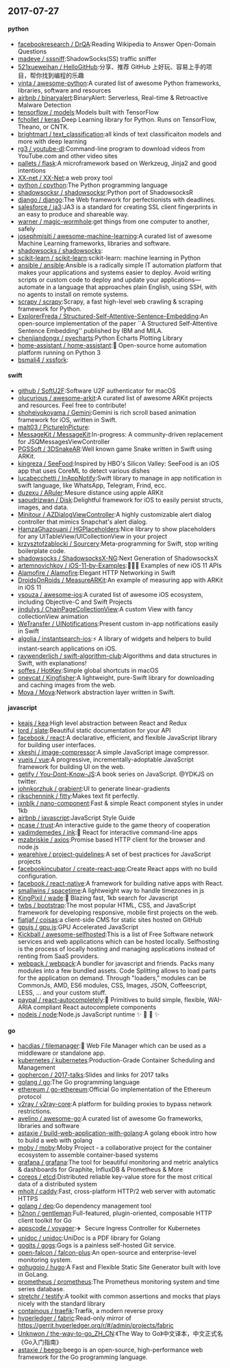 ## 2017-07-27

#### python
* [facebookresearch / DrQA](https://github.com/facebookresearch/DrQA):Reading Wikipedia to Answer Open-Domain Questions
* [madeye / sssniff](https://github.com/madeye/sssniff):ShadowSocks(SS) traffic sniffer
* [521xueweihan / HelloGitHub](https://github.com/521xueweihan/HelloGitHub):分享、推荐 GitHub 上好玩、容易上手的项目，帮你找到编程的乐趣
* [vinta / awesome-python](https://github.com/vinta/awesome-python):A curated list of awesome Python frameworks, libraries, software and resources
* [airbnb / binaryalert](https://github.com/airbnb/binaryalert):BinaryAlert: Serverless, Real-time & Retroactive Malware Detection
* [tensorflow / models](https://github.com/tensorflow/models):Models built with TensorFlow
* [fchollet / keras](https://github.com/fchollet/keras):Deep Learning library for Python. Runs on TensorFlow, Theano, or CNTK.
* [brightmart / text_classification](https://github.com/brightmart/text_classification):all kinds of text classificaiton models and more with deep learning
* [rg3 / youtube-dl](https://github.com/rg3/youtube-dl):Command-line program to download videos from YouTube.com and other video sites
* [pallets / flask](https://github.com/pallets/flask):A microframework based on Werkzeug, Jinja2 and good intentions
* [XX-net / XX-Net](https://github.com/XX-net/XX-Net):a web proxy tool
* [python / cpython](https://github.com/python/cpython):The Python programming language
* [shadowsocksr / shadowsocksr](https://github.com/shadowsocksr/shadowsocksr):Python port of ShadowsocksR
* [django / django](https://github.com/django/django):The Web framework for perfectionists with deadlines.
* [salesforce / ja3](https://github.com/salesforce/ja3):JA3 is a standard for creating SSL client fingerprints in an easy to produce and shareable way.
* [warner / magic-wormhole](https://github.com/warner/magic-wormhole):get things from one computer to another, safely
* [josephmisiti / awesome-machine-learning](https://github.com/josephmisiti/awesome-machine-learning):A curated list of awesome Machine Learning frameworks, libraries and software.
* [shadowsocks / shadowsocks](https://github.com/shadowsocks/shadowsocks):
* [scikit-learn / scikit-learn](https://github.com/scikit-learn/scikit-learn):scikit-learn: machine learning in Python
* [ansible / ansible](https://github.com/ansible/ansible):Ansible is a radically simple IT automation platform that makes your applications and systems easier to deploy. Avoid writing scripts or custom code to deploy and update your applications— automate in a language that approaches plain English, using SSH, with no agents to install on remote systems.
* [scrapy / scrapy](https://github.com/scrapy/scrapy):Scrapy, a fast high-level web crawling & scraping framework for Python.
* [ExplorerFreda / Structured-Self-Attentive-Sentence-Embedding](https://github.com/ExplorerFreda/Structured-Self-Attentive-Sentence-Embedding):An open-source implementation of the paper ``A Structured Self-Attentive Sentence Embedding'' published by IBM and MILA.
* [chenjiandongx / pyecharts](https://github.com/chenjiandongx/pyecharts):Python Echarts Plotting Library
* [home-assistant / home-assistant](https://github.com/home-assistant/home-assistant):🏡 Open-source home automation platform running on Python 3
* [bsmali4 / xssfork](https://github.com/bsmali4/xssfork):

#### swift
* [github / SoftU2F](https://github.com/github/SoftU2F):Software U2F authenticator for macOS
* [olucurious / awesome-arkit](https://github.com/olucurious/awesome-arkit):A curated list of awesome ARKit projects and resources. Feel free to contribute!
* [shoheiyokoyama / Gemini](https://github.com/shoheiyokoyama/Gemini):Gemini is rich scroll based animation framework for iOS, written in Swift.
* [malt03 / PictureInPicture](https://github.com/malt03/PictureInPicture):
* [MessageKit / MessageKit](https://github.com/MessageKit/MessageKit):In-progress: A community-driven replacement for JSQMessagesViewController
* [PGSSoft / 3DSnakeAR](https://github.com/PGSSoft/3DSnakeAR):Well known game Snake written in Swift using ARKit.
* [kingreza / SeeFood](https://github.com/kingreza/SeeFood):Inspired by HBO's Silicon Valley: SeeFood is an iOS app that uses CoreML to detect various dishes
* [lucabecchetti / InAppNotify](https://github.com/lucabecchetti/InAppNotify):Swift library to manage in app notification in swift language, like WhatsApp, Telegram, Frind, ecc.
* [duzexu / ARuler](https://github.com/duzexu/ARuler):Mesure distance using apple ARKit
* [saoudrizwan / Disk](https://github.com/saoudrizwan/Disk):Delightful framework for iOS to easily persist structs, images, and data.
* [Minitour / AZDialogViewController](https://github.com/Minitour/AZDialogViewController):A highly customizable alert dialog controller that mimics Snapchat's alert dialog.
* [HamzaGhazouani / HGPlaceholders](https://github.com/HamzaGhazouani/HGPlaceholders):Nice library to show placeholders for any UITableView/UICollectionView in your project
* [krzysztofzablocki / Sourcery](https://github.com/krzysztofzablocki/Sourcery):Meta-programming for Swift, stop writing boilerplate code.
* [shadowsocks / ShadowsocksX-NG](https://github.com/shadowsocks/ShadowsocksX-NG):Next Generation of ShadowsocksX
* [artemnovichkov / iOS-11-by-Examples](https://github.com/artemnovichkov/iOS-11-by-Examples):👨🏻‍💻 Examples of new iOS 11 APIs
* [Alamofire / Alamofire](https://github.com/Alamofire/Alamofire):Elegant HTTP Networking in Swift
* [DroidsOnRoids / MeasureARKit](https://github.com/DroidsOnRoids/MeasureARKit):An example of measuring app with ARKit in iOS 11
* [vsouza / awesome-ios](https://github.com/vsouza/awesome-ios):A curated list of awesome iOS ecosystem, including Objective-C and Swift Projects
* [jindulys / ChainPageCollectionView](https://github.com/jindulys/ChainPageCollectionView):A custom View with fancy collectionView animation
* [WeTransfer / UINotifications](https://github.com/WeTransfer/UINotifications):Present custom in-app notifications easily in Swift
* [algolia / instantsearch-ios](https://github.com/algolia/instantsearch-ios):⚡️ A library of widgets and helpers to build instant-search applications on iOS.
* [raywenderlich / swift-algorithm-club](https://github.com/raywenderlich/swift-algorithm-club):Algorithms and data structures in Swift, with explanations!
* [soffes / HotKey](https://github.com/soffes/HotKey):Simple global shortcuts in macOS
* [onevcat / Kingfisher](https://github.com/onevcat/Kingfisher):A lightweight, pure-Swift library for downloading and caching images from the web.
* [Moya / Moya](https://github.com/Moya/Moya):Network abstraction layer written in Swift.

#### javascript
* [keajs / kea](https://github.com/keajs/kea):High level abstraction between React and Redux
* [lord / slate](https://github.com/lord/slate):Beautiful static documentation for your API
* [facebook / react](https://github.com/facebook/react):A declarative, efficient, and flexible JavaScript library for building user interfaces.
* [xkeshi / image-compressor](https://github.com/xkeshi/image-compressor):A simple JavaScript image compressor.
* [vuejs / vue](https://github.com/vuejs/vue):A progressive, incrementally-adoptable JavaScript framework for building UI on the web.
* [getify / You-Dont-Know-JS](https://github.com/getify/You-Dont-Know-JS):A book series on JavaScript. @YDKJS on twitter.
* [johnkorzhuk / grabient](https://github.com/johnkorzhuk/grabient):UI to generate linear-gradients
* [rikschennink / fitty](https://github.com/rikschennink/fitty):Makes text fit perfectly.
* [jxnblk / nano-component](https://github.com/jxnblk/nano-component):Fast & simple React component styles in under 1kb
* [airbnb / javascript](https://github.com/airbnb/javascript):JavaScript Style Guide
* [ncase / trust](https://github.com/ncase/trust):An interactive guide to the game theory of cooperation
* [vadimdemedes / ink](https://github.com/vadimdemedes/ink):🌈 React for interactive command-line apps
* [mzabriskie / axios](https://github.com/mzabriskie/axios):Promise based HTTP client for the browser and node.js
* [wearehive / project-guidelines](https://github.com/wearehive/project-guidelines):A set of best practices for JavaScript projects
* [facebookincubator / create-react-app](https://github.com/facebookincubator/create-react-app):Create React apps with no build configuration.
* [facebook / react-native](https://github.com/facebook/react-native):A framework for building native apps with React.
* [smallwins / spacetime](https://github.com/smallwins/spacetime):A lightweight way to handle timezones in js
* [KingPixil / wade](https://github.com/KingPixil/wade):🌊 Blazing fast, 1kb search for Javascript
* [twbs / bootstrap](https://github.com/twbs/bootstrap):The most popular HTML, CSS, and JavaScript framework for developing responsive, mobile first projects on the web.
* [fiatjaf / coisas](https://github.com/fiatjaf/coisas):a client-side CMS for static sites hosted on GitHub
* [gpujs / gpu.js](https://github.com/gpujs/gpu.js):GPU Accelerated JavaScript
* [Kickball / awesome-selfhosted](https://github.com/Kickball/awesome-selfhosted):This is a list of Free Software network services and web applications which can be hosted locally. Selfhosting is the process of locally hosting and managing applications instead of renting from SaaS providers.
* [webpack / webpack](https://github.com/webpack/webpack):A bundler for javascript and friends. Packs many modules into a few bundled assets. Code Splitting allows to load parts for the application on demand. Through "loaders," modules can be CommonJs, AMD, ES6 modules, CSS, Images, JSON, Coffeescript, LESS, ... and your custom stuff.
* [paypal / react-autocompletely](https://github.com/paypal/react-autocompletely):🔮 Primitives to build simple, flexible, WAI-ARIA compliant React autocomplete components
* [nodejs / node](https://github.com/nodejs/node):Node.js JavaScript runtime ✨ 🐢 🚀 ✨

#### go
* [hacdias / filemanager](https://github.com/hacdias/filemanager):📁 Web File Manager which can be used as a middleware or standalone app.
* [kubernetes / kubernetes](https://github.com/kubernetes/kubernetes):Production-Grade Container Scheduling and Management
* [gophercon / 2017-talks](https://github.com/gophercon/2017-talks):Slides and links for 2017 talks
* [golang / go](https://github.com/golang/go):The Go programming language
* [ethereum / go-ethereum](https://github.com/ethereum/go-ethereum):Official Go implementation of the Ethereum protocol
* [v2ray / v2ray-core](https://github.com/v2ray/v2ray-core):A platform for building proxies to bypass network restrictions.
* [avelino / awesome-go](https://github.com/avelino/awesome-go):A curated list of awesome Go frameworks, libraries and software
* [astaxie / build-web-application-with-golang](https://github.com/astaxie/build-web-application-with-golang):A golang ebook intro how to build a web with golang
* [moby / moby](https://github.com/moby/moby):Moby Project - a collaborative project for the container ecosystem to assemble container-based systems
* [grafana / grafana](https://github.com/grafana/grafana):The tool for beautiful monitoring and metric analytics & dashboards for Graphite, InfluxDB & Prometheus & More
* [coreos / etcd](https://github.com/coreos/etcd):Distributed reliable key-value store for the most critical data of a distributed system
* [mholt / caddy](https://github.com/mholt/caddy):Fast, cross-platform HTTP/2 web server with automatic HTTPS
* [golang / dep](https://github.com/golang/dep):Go dependency management tool
* [h2non / gentleman](https://github.com/h2non/gentleman):Full-featured, plugin-oriented, composable HTTP client toolkit for Go
* [appscode / voyager](https://github.com/appscode/voyager):✈️ ️ Secure Ingress Controller for Kubernetes
* [unidoc / unidoc](https://github.com/unidoc/unidoc):UniDoc is a PDF library for Golang
* [gogits / gogs](https://github.com/gogits/gogs):Gogs is a painless self-hosted Git service.
* [open-falcon / falcon-plus](https://github.com/open-falcon/falcon-plus):An open-source and enterprise-level monitoring system.
* [gohugoio / hugo](https://github.com/gohugoio/hugo):A Fast and Flexible Static Site Generator built with love in GoLang.
* [prometheus / prometheus](https://github.com/prometheus/prometheus):The Prometheus monitoring system and time series database.
* [stretchr / testify](https://github.com/stretchr/testify):A toolkit with common assertions and mocks that plays nicely with the standard library
* [containous / traefik](https://github.com/containous/traefik):Træfik, a modern reverse proxy
* [hyperledger / fabric](https://github.com/hyperledger/fabric):Read-only mirror of https://gerrit.hyperledger.org/r/#/admin/projects/fabric
* [Unknwon / the-way-to-go_ZH_CN](https://github.com/Unknwon/the-way-to-go_ZH_CN):《The Way to Go》中文译本，中文正式名《Go入门指南》
* [astaxie / beego](https://github.com/astaxie/beego):beego is an open-source, high-performance web framework for the Go programming language.
